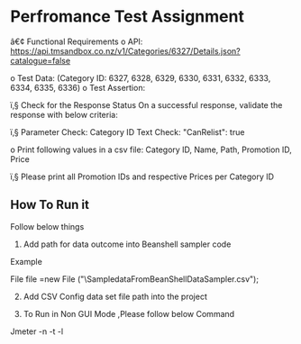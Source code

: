 
# Perfromance Test Assignment
â€¢	Functional Requirements
o       	API: https://api.tmsandbox.co.nz/v1/Categories/6327/Details.json?catalogue=false 

o	Test Data: (Category ID: 6327, 6328, 6329, 6330, 6331, 6332, 6333, 6334, 6335, 6336)
o	Test Assertion:

ï‚§	Check for the Response Status
On a successful response, validate the response with below criteria:

ï‚§	Parameter Check: Category ID
Text Check: "CanRelist": true

o	Print following values in a csv file: Category ID, Name, Path, Promotion ID, Price

ï‚§	Please print all Promotion IDs and respective Prices per Category ID





## How To Run it

Follow below things

1. Add path for data outcome into Beanshell sampler code

Example

File file =new File ("<YourPath>\\SampledataFromBeanShellDataSampler.csv");

2. Add CSV Config data set file path into the project

3. To Run in Non GUI Mode ,Please follow below Command

Jmeter -n -t <path of Jmx file> -l <Path of the output file>

